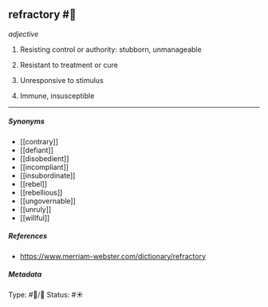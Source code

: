 
## refractory  #🧠 

_adjective_

1. Resisting control or authority: stubborn, unmanageable 

2. Resistant to treatment or cure

3. Unresponsive to stimulus

4. Immune, insusceptible

___

##### Synonyms

-   [[contrary]]
-   [[defiant]]
-   [[disobedient]]
-   [[incompliant]]
-   [[insubordinate]]
-   [[rebel]]
-   [[rebellious]]
-   [[ungovernable]]
-   [[unruly]]
-   [[willful]]

##### References 

- https://www.merriam-webster.com/dictionary/refractory

##### Metadata
Type: #🔵/💬 
Status: #☀️ 